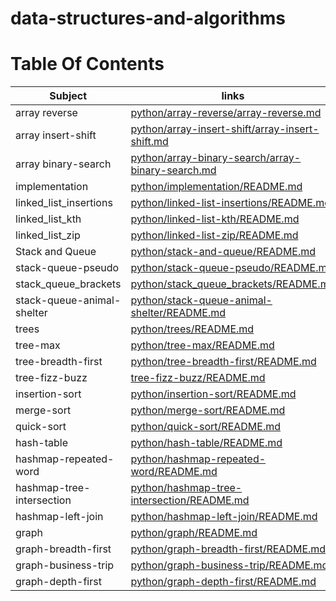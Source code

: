 # data-structures-and-algorithms

# Table Of Contents

| Subject     | links |
| ----------- | ----------- |
| array reverse | [python/array-reverse/array-reverse.md](python/array-reverse/array-reverse.md) |
| array insert-shift | [python/array-insert-shift/array-insert-shift.md](python/array-insert-shift/array-insert-shift.md) |
| array binary-search | [python/array-binary-search/array-binary-search.md](python/array-binary-search/array-binary-search.md) |
| implementation | [python/implementation/README.md](python/implementation/README.md) |
| linked_list_insertions | [python/linked-list-insertions/README.md](python/linked-list-insertions/README.md) |
| linked_list_kth | [python/linked-list-kth/README.md](python/linked-list-kth/README.md) |
| linked_list_zip | [python/linked-list-zip/README.md](python/linked-list-zip/README.md) |
| Stack and Queue | [python/stack-and-queue/README.md](python/stack-and-queue/README.md) |
| stack-queue-pseudo | [python/stack-queue-pseudo/README.md](python/stack-queue-pseudo/README.md) |
| stack_queue_brackets | [python/stack_queue_brackets/README.md](python/stack_queue_brackets/README.md) |
| stack-queue-animal-shelter | [python/stack-queue-animal-shelter/README.md](python/stack-queue-animal-shelter/README.md) |
| trees | [python/trees/README.md](python/trees/README.md) |
| tree-max | [python/tree-max/README.md](python/tree-max/README.md) |
| tree-breadth-first | [python/tree-breadth-first/README.md](python/tree-breadth-first/README.md) |
| tree-fizz-buzz | [tree-fizz-buzz/README.md](tree-fizz-buzz/README.md) |
| insertion-sort | [python/insertion-sort/README.md](python/insertion-sort/README.md) |
| merge-sort | [python/merge-sort/README.md](python/merge-sort/README.md) |
| quick-sort | [python/quick-sort/README.md](python/quick-sort/README.md) |
| hash-table | [python/hash-table/README.md](python/hash-table/README.md) |
| hashmap-repeated-word | [python/hashmap-repeated-word/README.md](python/hashmap-repeated-word/README.md) |
| hashmap-tree-intersection | [python/hashmap-tree-intersection/README.md](python/hashmap-tree-intersection/README.md) |
| hashmap-left-join | [python/hashmap-left-join/README.md](python/hashmap-left-join/README.md) |
| graph | [python/graph/README.md](python/graph/README.md) |
| graph-breadth-first | [python/graph-breadth-first/README.md](python/graph-breadth-first/README.md) |
| graph-business-trip | [python/graph-business-trip/README.md](python/graph-business-trip/README.md) |
| graph-depth-first | [python/graph-depth-first/README.md](python/graph-depth-first/README.md) |